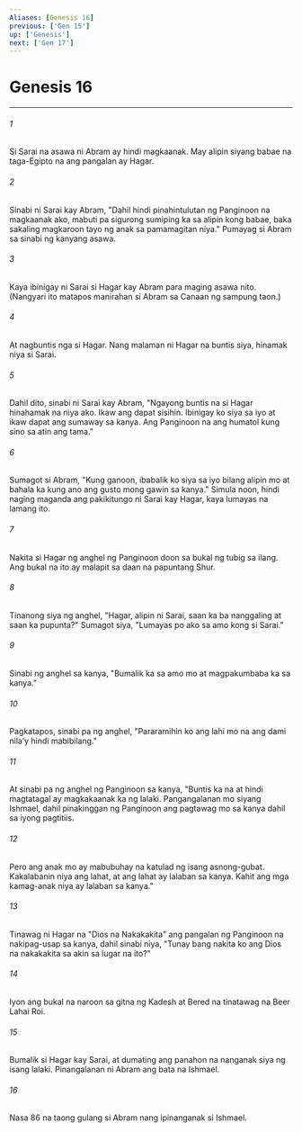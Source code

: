 ```yaml
---
Aliases: [Genesis 16]
previous: ['Gen 15']
up: ['Genesis']
next: ['Gen 17']
---
```

# Genesis 16

***

###### 1
Si Sarai na asawa ni Abram ay hindi magkaanak. May alipin siyang babae na taga-Egipto na ang pangalan ay Hagar. 

###### 2
Sinabi ni Sarai kay Abram, "Dahil hindi pinahintulutan ng Panginoon na magkaanak ako, mabuti pa sigurong sumiping ka sa alipin kong babae, baka sakaling magkaroon tayo ng anak sa pamamagitan niya." Pumayag si Abram sa sinabi ng kanyang asawa. 

###### 3
Kaya ibinigay ni Sarai si Hagar kay Abram para maging asawa nito. (Nangyari ito matapos manirahan si Abram sa Canaan ng sampung taon.) 

###### 4
At nagbuntis nga si Hagar. Nang malaman ni Hagar na buntis siya, hinamak niya si Sarai. 

###### 5
Dahil dito, sinabi ni Sarai kay Abram, "Ngayong buntis na si Hagar hinahamak na niya ako. Ikaw ang dapat sisihin. Ibinigay ko siya sa iyo at ikaw dapat ang sumaway sa kanya. Ang Panginoon na ang humatol kung sino sa atin ang tama." 

###### 6
Sumagot si Abram, "Kung ganoon, ibabalik ko siya sa iyo bilang alipin mo at bahala ka kung ano ang gusto mong gawin sa kanya." Simula noon, hindi naging maganda ang pakikitungo ni Sarai kay Hagar, kaya lumayas na lamang ito. 

###### 7
Nakita si Hagar ng anghel ng Panginoon doon sa bukal ng tubig sa ilang. Ang bukal na ito ay malapit sa daan na papuntang Shur. 

###### 8
Tinanong siya ng anghel, "Hagar, alipin ni Sarai, saan ka ba nanggaling at saan ka pupunta?" Sumagot siya, "Lumayas po ako sa amo kong si Sarai." 

###### 9
Sinabi ng anghel sa kanya, "Bumalik ka sa amo mo at magpakumbaba ka sa kanya." 

###### 10
Pagkatapos, sinabi pa ng anghel, "Pararamihin ko ang lahi mo na ang dami nilaʼy hindi mabibilang." 

###### 11
At sinabi pa ng anghel ng Panginoon sa kanya, "Buntis ka na at hindi magtatagal ay magkakaanak ka ng lalaki. Pangangalanan mo siyang Ishmael, dahil pinakinggan ng Panginoon ang pagtawag mo sa kanya dahil sa iyong pagtitiis. 

###### 12
Pero ang anak mo ay mabubuhay na katulad ng isang asnong-gubat. Kakalabanin niya ang lahat, at ang lahat ay lalaban sa kanya. Kahit ang mga kamag-anak niya ay lalaban sa kanya." 

###### 13
Tinawag ni Hagar na "Dios na Nakakakita" ang pangalan ng Panginoon na nakipag-usap sa kanya, dahil sinabi niya, "Tunay bang nakita ko ang Dios na nakakakita sa akin sa lugar na ito?" 

###### 14
Iyon ang bukal na naroon sa gitna ng Kadesh at Bered na tinatawag na Beer Lahai Roi. 

###### 15
Bumalik si Hagar kay Sarai, at dumating ang panahon na nanganak siya ng isang lalaki. Pinangalanan ni Abram ang bata na Ishmael. 

###### 16
Nasa 86 na taong gulang si Abram nang ipinanganak si Ishmael.
